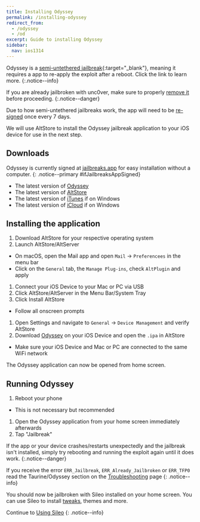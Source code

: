 ```yaml
---
title: Installing Odyssey
permalink: /installing-odyssey
redirect_from:
  - /odyssey
  - /od
excerpt: Guide to installing Odyssey
sidebar:
  nav: ios1314
---
```


Odyssey is a [semi-untethered jailbreak](/types-of-jailbreak#semi-untethered-jailbreaks){:target="_blank"}, meaning it requires a app to re-apply the exploit after a reboot. Click the link to learn more.
{:.notice--info}

If you are already jailbroken with unc0ver, make sure to properly [remove it](removing-u0) before proceeding.
{:.notice--danger}

Due to how semi-untethered jailbreaks work, the app will need to be [re-signed](resigning-apps) once every 7 days.

We will use AltStore to install the Odyssey jailbreak application to your iOS device for use in the next step.

## Downloads

Odyssey is currently signed at [jailbreaks.app](https://jailbreaks.app/) for easy installation without a computer.
{: .notice--primary #ifJailbreaksAppSigned}

<script src="/assets/js/if_jailbreaksapp_signed.js"></script>

- The latest version of [Odyssey](https://theodyssey.dev)
- The latest version of [AltStore](http://altstore.io/)
- The latest version of [iTunes](https://www.apple.com/itunes/download/win32) if on Windows
- The latest version of [iCloud](https://secure-appldnld.apple.com/windows/061-91601-20200323-974a39d0-41fc-4761-b571-318b7d9205ed/iCloudSetup.exe) if on Windows

## Installing the application

1. Download AltStore for your respective operating system
1. Launch AltStore/AltServer
  - On macOS, open the Mail app and open `Mail` -> `Preferencees` in the menu bar
  - Click on the `General` tab, the `Manage Plug-ins`, check `AltPlugin` and apply
1. Connect your iOS Device to your Mac or PC via USB
1. Click AltStore/AltServer in the Menu Bar/System Tray
1. Click Install AltStore
  - Follow all onscreen prompts
1. Open Settings and navigate to `General` -> `Device Management` and verify AltStore
1. Download [Odyssey](https://theodyssey.dev/#download) on your iOS Device and open the `.ipa` in AltStore
  - Make sure your iOS Device and Mac or PC are connected to the same WiFi network

The Odyssey application can now be opened from home screen.

## Running Odyssey

1. Reboot your phone
  - This is not necessary but recommended
1. Open the Odyssey application from your home screen immediately afterwards
1. Tap "Jailbreak"

If the app or your device crashes/restarts unexpectedly and the jailbreak isn't installed, simply try rebooting and running the exploit again until it does work.
{:.notice--danger}

If you receive the error `ERR_Jailbreak`, `ERR_Already_Jailbroken` or `ERR_TFP0` read the Taurine/Odyssey section on the [Troubleshooting](troubleshooting#taurine_odyssey) page
{: .notice--info}

You should now be jailbroken with Sileo installed on your home screen. You can use Sileo to install [tweaks](faq#tweaks), themes and more.

Continue to [Using Sileo](using-sileo)
{: .notice--info}
